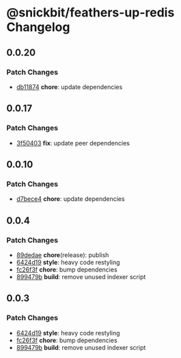 # @snickbit/feathers-up-redis Changelog

## 0.0.20

### Patch Changes

- [db11874](https://github.com/snickbit/feathers/commit/db11874) **chore**:  update dependencies

## 0.0.17

### Patch Changes

- [3f50403](https://github.com/snickbit/feathers/commit/3f50403) **fix**:  update peer dependencies

## 0.0.10

### Patch Changes

- [d7bece4](https://github.com/snickbit/feathers/commit/d7bece4) **chore**:  update dependencies

## 0.0.4

### Patch Changes

- [89dedae](https://github.com/snickbit/feathers/commit/89dedae) **chore**(release):  publish
- [6424d19](https://github.com/snickbit/feathers/commit/6424d19) **style**:  heavy code restyling
- [fc26f3f](https://github.com/snickbit/feathers/commit/fc26f3f) **chore**:  bump dependencies
- [899479b](https://github.com/snickbit/feathers/commit/899479b) **build**:  remove unused indexer script

## 0.0.3

### Patch Changes

- [6424d19](https://github.com/snickbit/feathers/commit/6424d19) **style**:  heavy code restyling
- [fc26f3f](https://github.com/snickbit/feathers/commit/fc26f3f) **chore**:  bump dependencies
- [899479b](https://github.com/snickbit/feathers/commit/899479b) **build**:  remove unused indexer script

